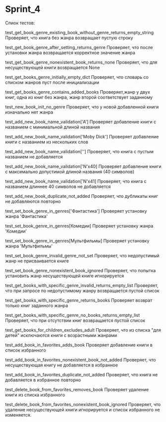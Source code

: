 # Sprint_4

Спиок тестов:

test_get_book_genre_existing_book_without_genre_returns_empty_string
 Проверяет, что книга без жанра возвращает пустую строку

test_get_book_genre_after_setting_returns_genre
 Проверяет, что после установки жанра возвращается корректное значение жанра

test_get_book_genre_nonexistent_book_returns_none
 Проверяет, что для несуществующей книги возвращается None

test_get_books_genre_initially_empty_dict
 Проверяет, что словарь со списком жанров пуст после инициализации

test_get_books_genre_contains_added_books
 Проверяет,жанр у двух книг, одна из книг без жанра, жанр второй соответствует заданному
 
test_new_book_init_no_genre
 Проверяет, что у новой добавленной книги изначально нет жанра

test_add_new_book_name_validation['A']
 Проверяет добавление книги с названием с минимальной длиной названия

test_add_new_book_name_validation['Moby Dick']
 Проверяет добавление книги с названием из нескольких слов

test_add_new_book_name_validation['']
 Проверяет, что книга с пустым названием не добавляется

test_add_new_book_name_validation['N'x40]
 Проверяет добавление книги с максимально допустимой длиной названия (40 символов)

test_add_new_book_name_validation['N'x41]
 Проверяет, что книга с названием длиннее 40 символов не добавляется

test_add_new_book_duplicate_not_added
 Проверяет, что дубликаты книг не добавляются повторно

test_set_book_genre_in_genres['Фантастика']
 Проверяет установку жанра 'Фантастика'

test_set_book_genre_in_genres[Комедии]
 Проверяет установку жанра 'Комедии'

test_set_book_genre_in_genres[Мультфильмы]
 Проверяет установку жанра 'Мультфильмы'

test_set_book_genre_invalid_genre_not_set
 Проверяет, что недопустимый жанр не присваивается книге

test_set_book_genre_nonexistent_book_ignored
 Проверяет, что попытка установить жанр несуществующей книге игнорируется

test_get_books_with_specific_genre_invalid_returns_empty_list
 Проверяет, что при запросе по недопустимому жанру возвращается пустой список

test_get_books_with_specific_genre_returns_books
 Проверяет возврат только книг заданного жанра

test_get_books_with_specific_genre_no_books_returns_empty_list
 Проверяет, что при отсутствии книг возвращается пустой список

test_get_books_for_children_excludes_adult
 Проверяет, что из списка "для детей" исключаются книги с возрастными жанрами

test_add_book_in_favorites_adds_book
 Проверяет добавление книги в список избранного

test_add_book_in_favorites_nonexistent_book_not_added
 Проверяет, что несуществующая книгу не добавляется в избранное

test_add_book_in_favorites_duplicate_not_added
 Проверяет, что книга не добавляется в избранное повторно

test_delete_book_from_favorites_removes_book
 Проверяет удаление книги из списка избранного

test_delete_book_from_favorites_nonexistent_book_ignored
 Проверяет, что удаление несуществующей книги игнорируется и список избранного не изменяется.